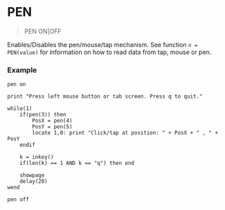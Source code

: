 # PEN

> PEN ON|OFF

Enables/Disables the pen/mouse/tap mechanism. See function `n = PEN(value)` for information on how to read data from tap, mouse or pen.

### Example

```smallbasic
pen on

print "Press left mouse button or tab screen. Press q to quit."

while(1)          
    if(pen(3)) then
        PosX = pen(4)
        PosY = pen(5)
        locate 1,0: print "Click/tap at position: " + PosX + " , " + PosY
    endif
    
    k = inkey()
    if(len(k) == 1 AND k == "q") then end
    
    showpage
    delay(20)
wend

pen off
```


